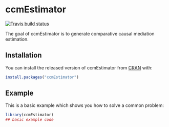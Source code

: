 
<!-- README.md is generated from README.Rmd. Please edit that file -->
# ccmEstimator

<!-- badges: start -->
[![Travis build status](https://travis-ci.com/xw2510/ccmEstimator.svg?branch=master)](https://travis-ci.com/xw2510/ccmEstimator) <!-- badges: end -->

The goal of ccmEstimator is to generate comparative causal mediation estimation.

## Installation

You can install the released version of ccmEstimator from [CRAN](https://CRAN.R-project.org) with:

``` r
install.packages("ccmEstimator")
```

## Example

This is a basic example which shows you how to solve a common problem:

``` r
library(ccmEstimator)
## basic example code
```
